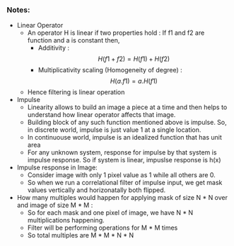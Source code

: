 ### Notes:
- Linear Operator
	- An operator H is linear if two properties hold : If f1 and f2 are function and a is constant then,
		- Additivity :     
		    $$H\left(f1+f2\right) = H\left(f1\right) + H\left(f2\right) $$
		- Multiplicativity scaling (Homogeneity of degree) :       
            $$H\left(a.f1\right) = a.H\left(f1\right) $$
	- Hence filtering is linear operation
- Impulse 
	- Linearity allows to build an image a piece at a time and then helps to understand how linear operator affects that image.
	- Building block of any such function mentioned above is impulse. So, in discrete world, impulse is just value 1 at a single location.
	- In continuouse world, impulse is an idealized function that has unit area 
	- For any unknown system, response for impulse by that system is impulse response. So if system is linear, impuslse response is h(x)
- Impulse response in Image:
	- Consider image with only 1 pixel value as 1 while all others are 0.
	- So when we run a correlational filter of impulse input, we get mask values vertically and horizonatally both flipped.
- How many multiples would happen for applying mask of size N \* N over and image of size M \* M :
	- So for each mask and one pixel of image, we have N \* N multiplications happening.
	- Filter will be performing operations for M \* M times
	- So total multiples are M \* M \* N \* N